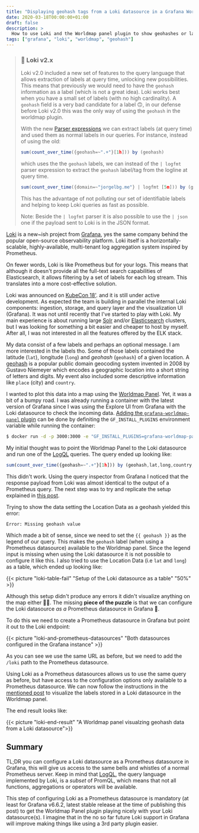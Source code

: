 ```yaml
---
title: "Displaying geohash tags from a Loki datasource in a Grafana Worldmap Panel"
date: 2020-03-18T00:00:00+01:00
draft: false
description: >
  How to use Loki and the Worldmap panel plugin to show geohashes or latitude/longitude pairs in a map.
tags: ["grafana", "loki", "worldmap", "geohash"]
---
```


> ### 🚧 Loki v2.x
>
> Loki v2.0 included a new set of features to the query language that allows extraction of labels at
> query time, unlocking new possibilities. This means that previously we would need to have the
> `geohash` information as a label (which is not a great idea). Loki works best when you have a small
> set of labels (with no high cardinality). A `geohash` field is a very bad candidate for a label 🙃,
> in our defense before Loki v2.0 this was the only way of using the `geohash` in the worldmap
> plugin.
>
> With the new [Parser expressions](https://grafana.com/docs/loki/latest/logql/#parser-expression) we
> can extract labels (at query time) and used them as normal labels in our queries. For instance,
> instead of using the old:
>
> ```js
> sum(count_over_time({geohash=~".+"}[1h])) by (geohash)
> ```
>
> which uses the the `geohash` labels, we can instead of the `| logfmt` parser expression to extract
> the `geohash` label/tag from the logline at query time.
>
> ```js
> sum(count_over_time({domain=~"jorgelbg.me"} | logfmt [5m])) by (geohash)
> ```
>
> This has the advantage of not polluting our set of identifiable labels and helping to keep Loki
> queries as fast as possible.
>
> Note: Beside the `| logfmt` parser it is also possible to use the `| json` one if the payload sent
> to Loki is in the JSON format.

[Loki](https://grafana.com/oss/loki/) is a new~ish project from [Grafana](https://grafana.com), yes
the same company behind the popular open-source observability platform. Loki itself is a
horizontally-scalable, highly-available, multi-tenant log aggregation system inspired by Prometheus.

On fewer words, Loki is like Prometheus but for your logs. This means that although it doesn't
provide all the full-text search capabilities of Elasticsearch, it allows filtering by a set of
labels for each log stream. This translates into a more cost-effective solution.

Loki was announced on [KubeCon
18'](https://kccna18.sched.com/event/GrXC/on-the-oss-path-to-full-observability-with-grafana-david-kaltschmidt-grafana-labs).
and it is still under active development. As expected the team is building in parallel the internal Loki
components: ingestion, storage, and query layer and the visualization UI (Grafana). It was not until recently that I've started to play with Loki. My main experience is about
running large [Solr](https://lucene.apache.org/solr/) and/or
[Elasticsearch](https://www.elastic.co/de/elasticsearch) clusters, but I was looking for something
a bit easier and cheaper to host by myself. After all, I was not interested in all
the features offered by the ELK stack.

My data consist of a few labels and perhaps an optional message. I am more interested in the labels
tho. Some of those labels contained the latitude (`lat`), longitude (`long`) and _geohash_
(`geohash`) of a given location. A [geohash](https://en.wikipedia.org/wiki/Geohash) is a popular
public domain geocoding system invented in 2008 by Gustavo Niemeyer which encodes a geographic
location into a short string of letters and digits. My event also included some descriptive
information like `place` (city) and `country`.

I wanted to plot this data into a map using the [Worldmap
Panel](https://grafana.com/grafana/plugins/grafana-worldmap-panel/installation). Yet, it was a bit of
a bumpy road. I was already running a container with the latest version of Grafana since I was using
the Explore UI from Grafana with the Loki datasource to check the incoming data. [Adding the
`grafana-worldmap-panel` plugin](https://grafana.com/docs/grafana/latest/installation/docker/#install-plugins-in-the-docker-container) can be done by definiting the `GF_INSTALL_PLUGINS` environment
variable while running the container:

```bash
$ docker run -d -p 3000:3000 -e "GF_INSTALL_PLUGINS=grafana-worldmap-panel" grafana/grafana
```

My initial thought was to point the Worldmap Panel to the Loki datasource and run one of the
[LogQL](https://github.com/grafana/loki/blob/master/docs/logql.md) queries. The query
ended up looking like:

```js
sum(count_over_time({geohash=~".+"}[1h])) by (geohash,lat,long,country,place)
```

This didn't work. Using the query inspector from Grafana I noticed that the response payload
from Loki was almost identical to the output of a Prometheus query. The next step was
to try and replicate the setup explained in [this
post](https://www.robustperception.io/using-geohashes-with-the-worldmap-panel-and-prometheus).

Trying to show the data setting the Location Data as a geohash yielded this error:

```
Error: Missing geohash value
```

Which made a bit of sense, since we need to set the `{{ geohash }}` as the legend of our query. This
makes the `geohash` label (when using a Prometheus datasource) available to the Worldmap panel. Since
the legend input is missing when using the Loki datasource it is not possible to configure it like this.
I also tried to use the Location Data (i.e `lat` and `long`) as a table, which ended up looking
like:

{{< picture "loki-table-fail" "Setup of the Loki datasource as a table" "50%" >}}

Although this setup didn't produce any errors it didn't visualize anything on the map either 🤷‍♂️.
The missing **piece of the puzzle** is that we can configure the Loki datasource _*as a*_ Prometheus
datasource in Grafana 🤯.

To do this we need to create a Prometheus datasource in Grafana but point it out to the Loki
endpoint:

{{< picture "loki-and-prometheus-datasources" "Both datasources configured in the Grafana instance" >}}

As you can see we use the same URL as before, but we need to add the `/loki` path to the Prometheus
datasource.

Using Loki as a Prometheus datasources allows us to use the same query as before, but have
access to the configuration options only available to a Prometheus datasource. We can now follow the
instructions in the [mentioned
post](https://www.robustperception.io/using-geohashes-with-the-worldmap-panel-and-prometheus) to
visualize the labels stored in a Loki datasource in the Worldmap panel.

The end result looks like:

{{< picture "loki-end-result" "A Worldmap panel visualzing geohash data from a Loki datasource">}}

## Summary

TL;DR you can configure a Loki datasource as a Prometheus datasource in Grafana, this will give us
access to the same bells and whistles of a normal Prometheus server. Keep in mind that
[LogQL](https://github.com/grafana/loki/blob/master/docs/logql.md), the query language implemented by
Loki, is a _subset_ of PromQL, which means that not all functions, aggregations or operators will be
available.

This step of configuring Loki as a Prometheus datasource is mandatory (at least for Grafana v6.6.2,
latest stable release at the time of publishing this post) to get the Worldmap Panel plugin playing
nicely with your Loki datasource(s). I imagine that in the no so far future Loki support in Grafana
will improve making things like using a 3rd party plugin easier.

